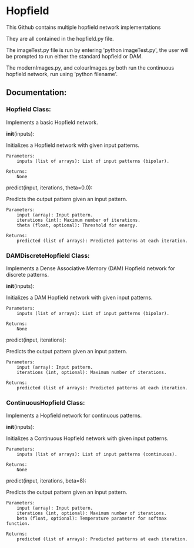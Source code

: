 ﻿# Hopfield

This Github contains multiple hopfield network implementations

They are all contained in the hopfield.py file.

The imageTest.py file is run by entering 'python imageTest.py', the user will be prompted to run either the standard hopfield or DAM.

The modernImages.py, and colourImages.py both run the continuous hopfield network, run using 'python filename'.


## Documentation:
### Hopfield Class:

Implements a basic Hopfield network.

__init__(inputs):

Initializes a Hopfield network with given input patterns.

    Parameters:
        inputs (list of arrays): List of input patterns (bipolar).

    Returns:
        None

predict(input, iterations, theta=0.0):

Predicts the output pattern given an input pattern.

    Parameters:
        input (array): Input pattern.
        iterations (int): Maximum number of iterations.
        theta (float, optional): Threshold for energy.

    Returns:
        predicted (list of arrays): Predicted patterns at each iteration.

### DAMDiscreteHopfield Class:

Implements a Dense Associative Memory (DAM) Hopfield network for discrete patterns.

__init__(inputs):

Initializes a DAM Hopfield network with given input patterns.

    Parameters:
        inputs (list of arrays): List of input patterns (bipolar).

    Returns:
        None

predict(input, iterations):

Predicts the output pattern given an input pattern.

    Parameters:
        input (array): Input pattern.
        iterations (int, optional): Maximum number of iterations.

    Returns:
        predicted (list of arrays): Predicted patterns at each iteration.

### ContinuousHopfield Class:

Implements a Hopfield network for continuous patterns.

__init__(inputs):

Initializes a Continuous Hopfield network with given input patterns.

    Parameters:
        inputs (list of arrays): List of input patterns (continuous).

    Returns:
        None

predict(input, iterations, beta=8):

Predicts the output pattern given an input pattern.

    Parameters:
        input (array): Input pattern.
        iterations (int, optional): Maximum number of iterations.
        beta (float, optional): Temperature parameter for softmax function.

    Returns:
        predicted (list of arrays): Predicted patterns at each iteration.

